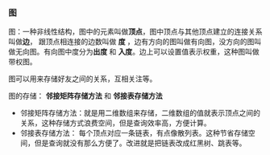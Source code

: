 ### 图

图：一种非线性结构，图中的元素叫做**顶点**，图中顶点与其他顶点建立的连接关系叫做**边**，
跟顶点相连接的边数叫做 **度** ，边有方向的图叫做有向图，没方向的图叫做无向图。有向图中度分为**出度** 和 **入度**。边上可以设置值表示权重，这种图叫做带权图。

图可以用来存储好友之间的关系，互相关注等。

图的存储： **邻接矩阵存储方法** 和 **邻接表存储方法**

- 邻接矩阵存储方法：就是用二维数组来存储，二维数组的值就表示顶点之间的关系，这种存储方式浪费空间，但是查询效率高，方便计算。
- 邻接表存储方法： 每个顶点对应一条链表，有点像散列表。这种节省存储空间，但是查询就没有那么方便了。改进就是把链表改成红黑树、跳表等。
